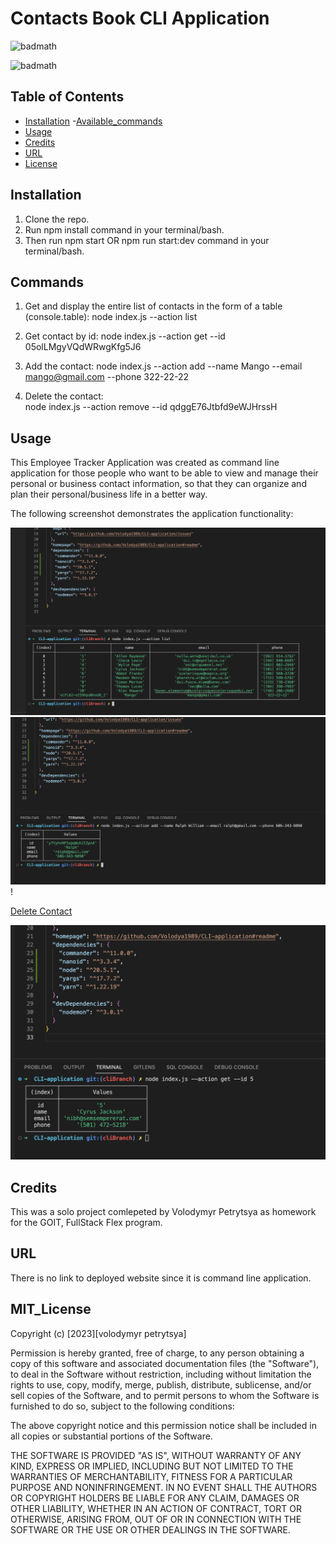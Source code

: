 # Contacts Book CLI Application

![badmath](https://img.shields.io/badge/Contacts-book-red)

![badmath](https://img.shields.io/badge/license-MIT-brightgreen)

## Table of Contents

- [Installation](#installation)
-[Available_commands](#commands)
- [Usage](#usage)
- [Credits](#credits)
- [URL](#url)
- [License](#mit_license)

## Installation

1. Clone the repo.
2. Run npm install command in your terminal/bash.
3. Then run npm start OR npm run start:dev command in your terminal/bash.
## Commands
1. Get and display the entire list of contacts in the form of a table (console.table):
node index.js --action list

2. Get contact by id:
node index.js --action get --id 05olLMgyVQdWRwgKfg5J6

3. Add the contact:
node index.js --action add --name Mango --email mango@gmail.com --phone 322-22-22

4. Delete the contact:  
node index.js --action remove --id qdggE76Jtbfd9eWJHrssH

## Usage

This Employee Tracker Application was created as command line application for those people who
want to be able to view and manage their personal or business contact information,
so that they can organize and plan their personal/business life in a better way.


The following screenshot demonstrates the application functionality:

![Contacts Book / List of Contacts](./images/1-ListContacts.png)
![Add New Contact](./images/2-addNewContact.png)!

[Delete Contact](./images/3-deleteContact.png)

![Get By ID Contact](./images/4-getByIdContact.png)

## Credits

This was a solo project comlepeted by Volodymyr Petrytsya as homework for the GOIT, FullStack Flex program.

## URL

There is no link to deployed website since it is command line application.

## MIT_License

Copyright (c) [2023][volodymyr petrytsya]

Permission is hereby granted, free of charge, to any person obtaining a copy
of this software and associated documentation files (the "Software"), to deal
in the Software without restriction, including without limitation the rights
to use, copy, modify, merge, publish, distribute, sublicense, and/or sell
copies of the Software, and to permit persons to whom the Software is
furnished to do so, subject to the following conditions:

The above copyright notice and this permission notice shall be included in all
copies or substantial portions of the Software.

THE SOFTWARE IS PROVIDED "AS IS", WITHOUT WARRANTY OF ANY KIND, EXPRESS OR
IMPLIED, INCLUDING BUT NOT LIMITED TO THE WARRANTIES OF MERCHANTABILITY,
FITNESS FOR A PARTICULAR PURPOSE AND NONINFRINGEMENT. IN NO EVENT SHALL THE
AUTHORS OR COPYRIGHT HOLDERS BE LIABLE FOR ANY CLAIM, DAMAGES OR OTHER
LIABILITY, WHETHER IN AN ACTION OF CONTRACT, TORT OR OTHERWISE, ARISING FROM,
OUT OF OR IN CONNECTION WITH THE SOFTWARE OR THE USE OR OTHER DEALINGS IN THE
SOFTWARE.
